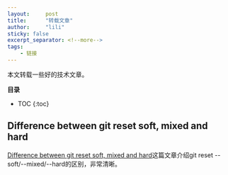 ```yaml
---
layout:     post
title:      "转载文章" 
author:     "lili" 
sticky: false
excerpt_separator: <!--more-->
tags:
    - 链接
---
```


本文转载一些好的技术文章。

<!--more-->

**目录**
* TOC
{:toc}



## Difference between git reset soft, mixed and hard

[Difference between git reset soft, mixed and hard](https://davidzych.com/difference-between-git-reset-soft-mixed-and-hard/)这篇文章介绍git reset \-\-soft/\-\-mixed/\-\-hard的区别，非常清晰。



